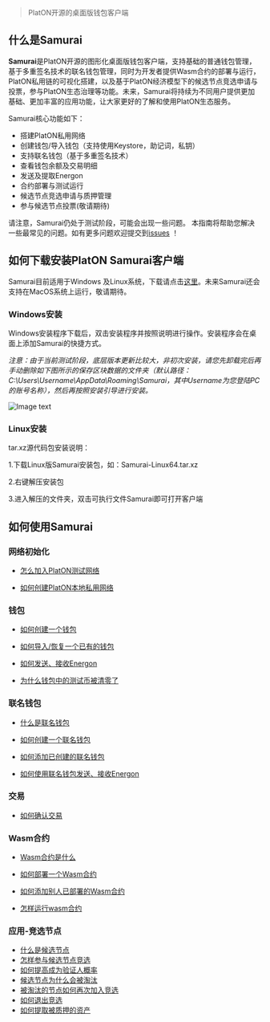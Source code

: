 > PlatON开源的桌面版钱包客户端

## 什么是Samurai

**Samurai**是PlatON开源的图形化桌面版钱包客户端，支持基础的普通钱包管理，基于多重签名技术的联名钱包管理，同时为开发者提供Wasm合约的部署与运行，PlatON私用链的可视化搭建，以及基于PlatON经济模型下的候选节点竞选申请与投票，参与PlatON生态治理等功能。未来，Samurai将持续为不同用户提供更加基础、更加丰富的应用功能，让大家更好的了解和使用PlatON生态服务。

Samurai核心功能如下：

- 搭建PlatON私用网络
- 创建钱包/导入钱包（支持使用Keystore，助记词，私钥）
- 支持联名钱包（基于多重签名技术）
- 查看钱包余额及交易明细
- 发送及提取Energon
- 合约部署与测试运行
- 候选节点竞选申请与质押管理
- 参与候选节点投票(敬请期待)

请注意，Samurai仍处于测试阶段，可能会出现一些问题。 本指南将帮助您解决一些最常见的问题。如有更多问题欢迎提交到[issues](https://github.com/PlatONnetwork/wiki/issues) ！


## 如何下载安装PlatON Samurai客户端

Samurai目前适用于Windows 及Linux系统，下载请点击[这里](https://github.com/PlatONnetwork/Samurai/releases)。未来Samurai还会支持在MacOS系统上运行，敬请期待。

### Windows安装

Windows安装程序下载后，双击安装程序并按照说明进行操作。安装程序会在桌面上添加Samurai的快捷方式。

*注意：由于当前测试阶段，底层版本更新比较大，非初次安装，请您先卸载完后再手动删除如下图所示的保存区块数据的文件夹（默认路径：C:\Users\Username\AppData\Roaming\Samurai，其中Username为您登陆PC的账号名称），然后再按照安装引导进行安装。*



![Image text](image/Keystore_address-cn.png)


### Linux安装

tar.xz源代码包安装说明：

1.下载Linux版Samurai安装包，如：Samurai-Linux64.tar.xz

2.右键解压安装包

3.进入解压的文件夹，双击可执行文件Samurai即可打开客户端

## 如何使用Samurai

### 网络初始化

- [怎么加入PlatON测试网络](_网络初始化#join_net)

- [如何创建PlatON本地私用网络](_网络初始化#create_private)

### 钱包

- [如何创建一个钱包](_钱包#create_wallet)

- [如何导入/恢复一个已有的钱包](_钱包#import_wallet)

- [如何发送、接收Energon](_钱包#send_recv_energon)

- [为什么钱包中的测试币被清零了](_钱包#why_is_cleard)

### 联名钱包

- [什么是联名钱包](_联名钱包#what_is)

- [如何创建一个联名钱包](_联名钱包#how_to_create)

- [如何添加已创建的联名钱包](_联名钱包#how_to_add)

- [如何使用联名钱包发送、接收Energon](_联名钱包#how_to_use)

### 交易

- [如何确认交易](_交易#comfire_txs)

### Wasm合约

- [Wasm合约是什么](_Wasm合约#what_is_msc)

- [如何部署一个Wasm合约](_Wasm合约#how_to_deploy)

- [如何添加别人已部署的Wasm合约](_Wasm合约#how_to_add)

- [怎样运行wasm合约](_Wasm合约#how_to_run)

### 应用-竞选节点
- [什么是候选节点](_竞选节点#what_is_CN)
- [怎样参与候选节点竞选](_竞选节点#how_to_be_VN)
- [如何提高成为验证人概率](_竞选节点#how_to_improve)
- [候选节点为什么会被淘汰](_竞选节点#why_be_eliminated)
- [被淘汰的节点如何再次加入竞选](_竞选节点#how_to_re-apply)
- [如何退出竞选](_竞选节点#how_to_withdraw)
- [如何提取被质押的资产](_竞选节点#how_to_redeem_stakes)
